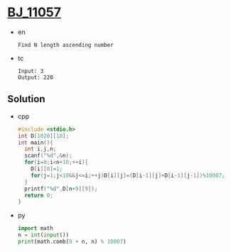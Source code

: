 # [BJ_11057](https://acmicpc.net/problem/11057)

* en

  ```en
  Find N length ascending number
  ```

* tc

  ```tc
  Input: 3
  Output: 220
  ```

## Solution

* cpp

  ```cpp
  #include <stdio.h>
  int D[1020][10];
  int main(){
    int i,j,n;
    scanf("%d",&n);
    for(i=0;i<n+10;++i){
      D[i][0]=1;
      for(j=1;j<10&&j<=i;++j)D[i][j]=(D[i-1][j]+D[i-1][j-1])%10007;
    }
    printf("%d",D[n+9][9]);
    return 0;
  }
  ```

* py

  ```py
  import math
  n = int(input())
  print(math.comb(9 + n, n) % 10007)
  ```
